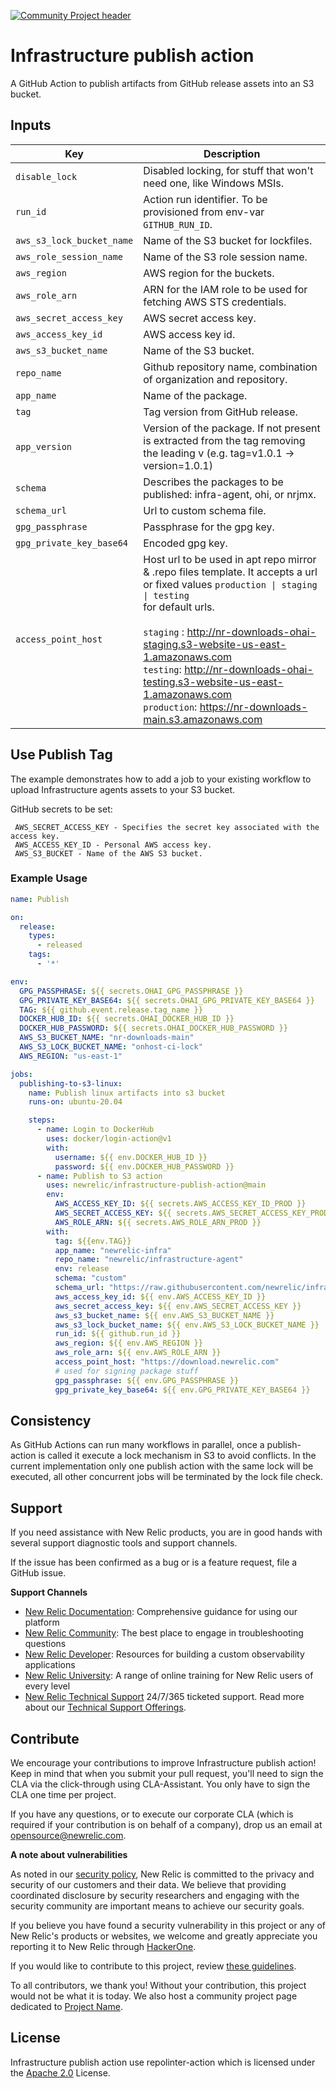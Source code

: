 [![Community Project header](https://github.com/newrelic/opensource-website/raw/master/src/images/categories/Community_Project.png)](https://opensource.newrelic.com/oss-category/#community-project)

# Infrastructure publish action

A GitHub Action to publish artifacts from GitHub release assets into an S3 bucket.

## Inputs
| Key                        | Description |
| ---------------            | ----------- |
| `disable_lock`             | Disabled locking, for stuff that won't need one, like Windows MSIs. |
| `run_id`                   | Action run identifier. To be provisioned from env-var `GITHUB_RUN_ID`. |
| `aws_s3_lock_bucket_name`  | Name of the S3 bucket for lockfiles. |
| `aws_role_session_name`    | Name of the S3 role session name. |
| `aws_region`               | AWS region for the buckets. |
| `aws_role_arn`             | ARN for the IAM role to be used for fetching AWS STS credentials. |
| `aws_secret_access_key`    | AWS secret access key. |
| `aws_access_key_id`        | AWS access key id. |
| `aws_s3_bucket_name`       | Name of the S3 bucket. |
| `repo_name`                | Github repository name, combination of organization and repository. |
| `app_name`                 | Name of the package. |
| `tag`                      | Tag version from GitHub release. |
| `app_version`              | Version of the package. If not present is extracted from the tag removing the leading v (e.g. tag=v1.0.1 -> version=1.0.1) |
| `schema`                   | Describes the packages to be published: infra-agent, ohi, or nrjmx. |
| `schema_url`               | Url to custom schema file. |
| `gpg_passphrase`           | Passphrase for the gpg key. |
| `gpg_private_key_base64`   | Encoded gpg key. |
| `access_point_host`        | Host url to be used in apt repo mirror & .repo files template. It accepts a url or fixed values <code>production &#124; staging &#124; testing </code> for default urls.<br/><br/>`staging` : http://nr-downloads-ohai-staging.s3-website-us-east-1.amazonaws.com <br/> `testing`: http://nr-downloads-ohai-testing.s3-website-us-east-1.amazonaws.com <br/> `production`: https://nr-downloads-main.s3.amazonaws.com |


## Use Publish Tag

The example demonstrates how to add a job to your existing workflow to upload Infrastructure agents assets to your S3 bucket.

GitHub secrets to be set:

     AWS_SECRET_ACCESS_KEY - Specifies the secret key associated with the access key.
     AWS_ACCESS_KEY_ID - Personal AWS access key.
     AWS_S3_BUCKET - Name of the AWS S3 bucket.

### Example Usage

```yaml
name: Publish

on:
  release:
    types:
      - released
    tags:
      - '*'

env:
  GPG_PASSPHRASE: ${{ secrets.OHAI_GPG_PASSPHRASE }}
  GPG_PRIVATE_KEY_BASE64: ${{ secrets.OHAI_GPG_PRIVATE_KEY_BASE64 }}
  TAG: ${{ github.event.release.tag_name }}
  DOCKER_HUB_ID: ${{ secrets.OHAI_DOCKER_HUB_ID }}
  DOCKER_HUB_PASSWORD: ${{ secrets.OHAI_DOCKER_HUB_PASSWORD }}
  AWS_S3_BUCKET_NAME: "nr-downloads-main"
  AWS_S3_LOCK_BUCKET_NAME: "onhost-ci-lock"
  AWS_REGION: "us-east-1"

jobs:
  publishing-to-s3-linux:
    name: Publish linux artifacts into s3 bucket
    runs-on: ubuntu-20.04

    steps:
      - name: Login to DockerHub
        uses: docker/login-action@v1
        with:
          username: ${{ env.DOCKER_HUB_ID }}
          password: ${{ env.DOCKER_HUB_PASSWORD }}
      - name: Publish to S3 action
        uses: newrelic/infrastructure-publish-action@main
        env:
          AWS_ACCESS_KEY_ID: ${{ secrets.AWS_ACCESS_KEY_ID_PROD }}
          AWS_SECRET_ACCESS_KEY: ${{ secrets.AWS_SECRET_ACCESS_KEY_PROD }}
          AWS_ROLE_ARN: ${{ secrets.AWS_ROLE_ARN_PROD }}
        with:
          tag: ${{env.TAG}}
          app_name: "newrelic-infra"
          repo_name: "newrelic/infrastructure-agent"
          env: release
          schema: "custom"
          schema_url: "https://raw.githubusercontent.com/newrelic/infrastructure-agent/master/build/upload-schema-linux.yml"
          aws_access_key_id: ${{ env.AWS_ACCESS_KEY_ID }}
          aws_secret_access_key: ${{ env.AWS_SECRET_ACCESS_KEY }}
          aws_s3_bucket_name: ${{ env.AWS_S3_BUCKET_NAME }}
          aws_s3_lock_bucket_name: ${{ env.AWS_S3_LOCK_BUCKET_NAME }}
          run_id: ${{ github.run_id }}
          aws_region: ${{ env.AWS_REGION }}
          aws_role_arn: ${{ env.AWS_ROLE_ARN }}
          access_point_host: "https://download.newrelic.com"
          # used for signing package stuff
          gpg_passphrase: ${{ env.GPG_PASSPHRASE }}
          gpg_private_key_base64: ${{ env.GPG_PRIVATE_KEY_BASE64 }}
```

## Consistency

As GitHub Actions can run many workflows in parallel, once a publish-action is called it execute a lock mechanism in S3 to avoid conflicts. 
In the current implementation only one publish action with the same lock will be executed, all other concurrent jobs will be terminated by the lock file check.

## Support

If you need assistance with New Relic products, you are in good hands with several support diagnostic tools and support channels.

If the issue has been confirmed as a bug or is a feature request, file a GitHub issue.

**Support Channels**

* [New Relic Documentation](https://docs.newrelic.com): Comprehensive guidance for using our platform
* [New Relic Community](https://discuss.newrelic.com/c/support-products-agents/new-relic-infrastructure): The best place to engage in troubleshooting questions
* [New Relic Developer](https://developer.newrelic.com/): Resources for building a custom observability applications
* [New Relic University](https://learn.newrelic.com/): A range of online training for New Relic users of every level
* [New Relic Technical Support](https://support.newrelic.com/) 24/7/365 ticketed support. Read more about our [Technical Support Offerings](https://docs.newrelic.com/docs/licenses/license-information/general-usage-licenses/support-plan).

## Contribute

We encourage your contributions to improve Infrastructure publish action! Keep in mind that when you submit your pull request, you'll need to sign the CLA via the click-through using CLA-Assistant. You only have to sign the CLA one time per project.

If you have any questions, or to execute our corporate CLA (which is required if your contribution is on behalf of a company), drop us an email at opensource@newrelic.com.

**A note about vulnerabilities**

As noted in our [security policy](../../security/policy), New Relic is committed to the privacy and security of our customers and their data. We believe that providing coordinated disclosure by security researchers and engaging with the security community are important means to achieve our security goals.

If you believe you have found a security vulnerability in this project or any of New Relic's products or websites, we welcome and greatly appreciate you reporting it to New Relic through [HackerOne](https://hackerone.com/newrelic).

If you would like to contribute to this project, review [these guidelines](./CONTRIBUTING.md).

To all contributors, we thank you!  Without your contribution, this project would not be what it is today.  We also host a community project page dedicated to [Project Name](<LINK TO https://opensource.newrelic.com/projects/... PAGE>).

## License
Infrastructure publish action use repolinter-action which is licensed under the [Apache 2.0](http://apache.org/licenses/LICENSE-2.0.txt) License.
